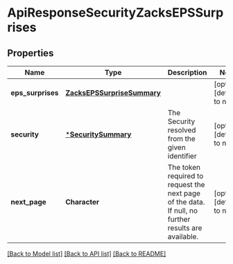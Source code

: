 # ApiResponseSecurityZacksEPSSurprises

## Properties
Name | Type | Description | Notes
------------ | ------------- | ------------- | -------------
**eps_surprises** | [**ZacksEPSSurpriseSummary**](ZacksEPSSurpriseSummary.md) |  | [optional] [default to null]
**security** | [***SecuritySummary**](SecuritySummary.md) | The Security resolved from the given identifier | [optional] [default to null]
**next_page** | **Character** | The token required to request the next page of the data. If null, no further results are available. | [optional] [default to null]

[[Back to Model list]](../README.md#documentation-for-models) [[Back to API list]](../README.md#documentation-for-api-endpoints) [[Back to README]](../README.md)


